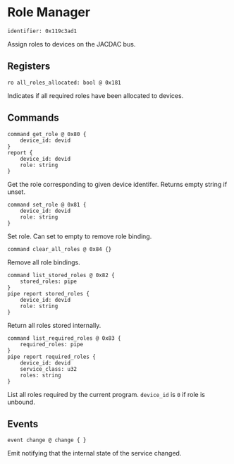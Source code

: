 # Role Manager

    identifier: 0x119c3ad1

Assign roles to devices on the JACDAC bus.

## Registers

    ro all_roles_allocated: bool @ 0x181

Indicates if all required roles have been allocated to devices.

## Commands

    command get_role @ 0x80 {
        device_id: devid
    }
    report {
        device_id: devid
        role: string
    }

Get the role corresponding to given device identifer. Returns empty string if unset.

    command set_role @ 0x81 {
        device_id: devid
        role: string
    }

Set role. Can set to empty to remove role binding.

    command clear_all_roles @ 0x84 {}

Remove all role bindings.

    command list_stored_roles @ 0x82 {
        stored_roles: pipe
    }
    pipe report stored_roles {
        device_id: devid
        role: string
    }

Return all roles stored internally.

    command list_required_roles @ 0x83 {
        required_roles: pipe
    }
    pipe report required_roles {
        device_id: devid
        service_class: u32
        roles: string
    }

List all roles required by the current program. `device_id` is `0` if role is unbound.

## Events

    event change @ change { }

Emit notifying that the internal state of the service changed.